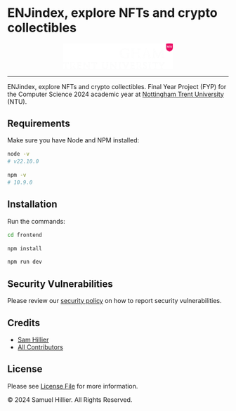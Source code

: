 # ENJindex, explore NFTs and crypto collectibles

<div align="center">
  <img src="frontend/src/assets/images/ntuLogoTitle.webp" alt="Nottingham Trent University Logo" width="250">
</div>

---

ENJindex, explore NFTs and crypto collectibles.
Final Year Project (FYP) for the Computer Science 2024 academic year at [Nottingham Trent University](https://ntu.ac.uk) (NTU).

## Requirements

Make sure you have Node and NPM installed:

```bash
node -v
# v22.10.0
```

```bash
npm -v
# 10.9.0
```

## Installation

Run the commands:

```bash
cd frontend
```

```bash
npm install
```

```bash
npm run dev
```

## Security Vulnerabilities

Please review our [security policy](https://github.com/SamHillierDev/enjindex/security/policy) on how to report security vulnerabilities.

## Credits

- [Sam Hillier](https://github.com/SamHillierDev)
- [All Contributors](https://github.com/SamHillierDev/enjindex/contributors)

## License

Please see [License File](https://github.com/SamHillierDev/enjindex/blob/main/LICENSE) for more information.

© 2024 Samuel Hillier. All Rights Reserved.

